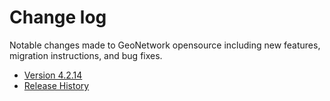 # Change log

Notable changes made to GeoNetwork opensource including new features, migration instructions, and bug fixes.

-   [Version 4.2.14](version-4.2.14.md)
-   [Release History](history/index.md)
